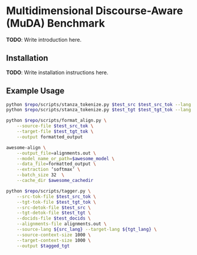 # Multidimensional Discourse-Aware (MuDA) Benchmark

**TODO**: Write introduction here.

## Installation

**TODO**: Write installation instructions here.

## Example Usage

```bash
python $repo/scripts/stanza_tokenize.py $test_src $test_src_tok --lang $src_lang
python $repo/scripts/stanza_tokenize.py $test_tgt $test_tgt_tok --lang $tgt_lang

python $repo/scripts/format_align.py \
    --source-file $test_src_tok \
    --target-file $test_tgt_tok \
    --output formatted_output

awesome-align \
    --output_file=alignments.out \
    --model_name_or_path=$awesome_model \
    --data_file=formatted_output \
    --extraction ‘softmax’ \
    --batch_size 32  \
    --cache_dir $awesome_cachedir

python $repo/scripts/tagger.py \
    --src-tok-file $test_src_tok \
    --tgt-tok-file $test_tgt_tok \
    --src-detok-file $test_src \
    --tgt-detok-file $test_tgt \
    --docids-file $test_docids \
    --alignments-file alignments.out \
    --source-lang ${src_lang} --target-lang ${tgt_lang} \
    --source-context-size 1000 \
    --target-context-size 1000 \
    --output $tagged_tgt
```